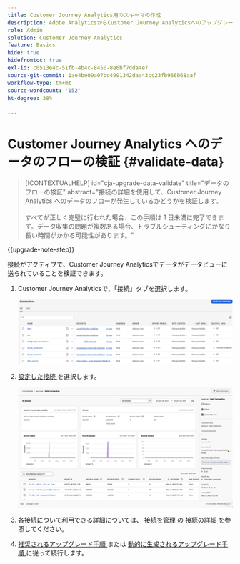 ```yaml
---
title: Customer Journey Analytics用のスキーマの作成
description: Adobe AnalyticsからCustomer Journey Analyticsへのアップグレード時に推奨されるパスについて説明します
role: Admin
solution: Customer Journey Analytics
feature: Basics
hide: true
hidefromtoc: true
exl-id: c0513e4c-51fb-4b4c-8450-8e6bf7dda4e7
source-git-commit: 1ae4be09a07bd4991342daa43cc23fb966b68aaf
workflow-type: tm+mt
source-wordcount: '152'
ht-degree: 38%

---
```


# Customer Journey Analytics へのデータのフローの検証 {#validate-data}

<!-- markdownlint-disable MD034 -->

>[!CONTEXTUALHELP]
>id="cja-upgrade-data-validate"
>title="データのフローの検証"
>abstract="接続の詳細を使用して、Customer Journey Analytics へのデータのフローが発生しているかどうかを検証します。<br><br>すべてが正しく完璧に行われた場合、この手順は 1 日未満に完了できます。データ収集の問題が複数ある場合、トラブルシューティングにかなり長い時間がかかる可能性があります。"

<!-- markdownlint-enable MD034 -->

{{upgrade-note-step}}

接続がアクティブで、Customer Journey Analyticsでデータがデータビューに送られていることを検証できます。

1. Customer Journey Analyticsで、「接続」タブを選択します。

   ![ リスト表示 ](assets/list-view.png)

1. [ 設定した接続 ](/help/getting-started/cja-upgrade/cja-upgrade-connection.md) を選択します。

   ![ ウィジェットと設定を表示するすべてのデータセット ウィンドウ ](assets/conn-details.png)

1. 各接続について利用できる詳細については、[ 接続を管理 ](/help/connections/manage-connections.md) の [ 接続の詳細 ](/help/connections/manage-connections.md#manage-connections) を参照してください。

1. [ 推奨されるアップグレード手順 ](/help/getting-started/cja-upgrade/cja-upgrade-recommendations.md#recommended-upgrade-steps-for-most-organizations) または [ 動的に生成されるアップグレード手順 ](https://gigazelle.github.io/cja-ttv/) に従って続行します。

<!-- Should we duplicate the content here or single source it with /help/connections/manage-connections.md -->
